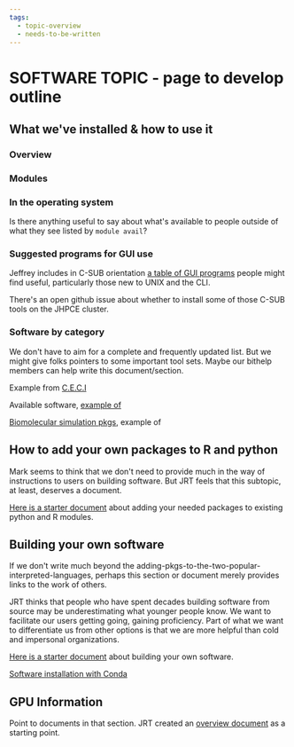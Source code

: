 ```yaml
---
tags:
  - topic-overview
  - needs-to-be-written
---
```


# SOFTWARE TOPIC - page to develop outline

## What we've installed & how to use it
### Overview
### Modules
### In the operating system
Is there anything useful to say about what's available to people outside of what they see listed by `module avail`?

### Suggested programs for GUI use
Jeffrey includes in C-SUB orientation [a table of GUI programs](images/helpful-gui-example.pdf) people might find useful, particularly those new to UNIX and the CLI.

There's an open github issue about whether to install some of those C-SUB tools on the JHPCE cluster.

### Software by category
We don't have to aim for a complete and frequently updated list. But we might give folks pointers to some important tool sets. Maybe our bithelp members can help write this document/section.

Example from [C.E.C.I](https://support.ceci-hpc.be/doc/_contents/UsingSoftwareAndLibraries/SoftwareInstalled/categories_items.html)

Available software, [example of](https://docs.alliancecan.ca/wiki/Available_software)

[Biomolecular simulation pkgs](https://docs.alliancecan.ca/wiki/Biomolecular_simulation), example of

## How to add your own packages to R and python
Mark seems to think that we don't need to provide much in the way of instructions to users on building software. But JRT feels that this subtopic, at least, deserves a document.

[Here is a starter document](adding-pkgs.md) about adding your needed packages to existing python and R modules.

## Building your own software
If we don't write much beyond the adding-pkgs-to-the-two-popular-interpreted-languages, perhaps this section or document merely provides links to the work of others.

JRT thinks that people who have spent decades building software from source may be underestimating what younger people know.  We want to facilitate our users getting going, gaining proficiency. Part of what we want to differentiate us from other options is that we are more helpful than cold and impersonal organizations.

[Here is a starter document](building-from-src.md) about building your own software.

[Software installation with Conda](https://hpc-docs.cubi.bihealth.org/best-practice/software-installation-with-conda/)

## GPU Information
Point to documents in that section. JRT created an [overview document](../gpu/gpu-overview.md) as a starting point.
